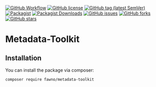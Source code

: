 [![GitHub Workflow](https://github.com/fawno/Metadata-Toolkit/actions/workflows/php.yml/badge.svg)](https://github.com/fawno/Metadata-Toolkit/actions/workflows/php.yml)
[![GitHub license](https://img.shields.io/github/license/fawno/Metadata-Toolkit)](https://github.com/fawno/Metadata-Toolkit/blob/master/LICENSE)
[![GitHub tag (latest SemVer)](https://img.shields.io/github/v/tag/fawno/Metadata-Toolkit)](https://github.com/fawno/Metadata-Toolkit/tags)
[![Packagist](https://img.shields.io/packagist/v/fawno/metadata-toolkit)](https://packagist.org/packages/fawno/metadata-toolkit)
[![Packagist Downloads](https://img.shields.io/packagist/dt/fawno/metadata-toolkit)](https://packagist.org/packages/fawno/metadata-toolkit/stats)
[![GitHub issues](https://img.shields.io/github/issues/fawno/Metadata-Toolkit)](https://github.com/fawno/Metadata-Toolkit/issues)
[![GitHub forks](https://img.shields.io/github/forks/fawno/Metadata-Toolkit)](https://github.com/fawno/Metadata-Toolkit/network)
[![GitHub stars](https://img.shields.io/github/stars/fawno/Metadata-Toolkit)](https://github.com/fawno/Metadata-Toolkit/stargazers)

# Metadata-Toolkit

## Installation

You can install the package via composer:

```sh
composer require fawno/metadata-toolkit
```

